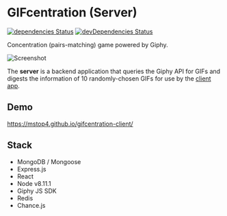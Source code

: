 # GIFcentration (Server)

[![dependencies Status](https://david-dm.org/mstop4/gifcentration-server/status.svg)](https://david-dm.org/mstop4/gifcentration-server)
[![devDependencies Status](https://david-dm.org/mstop4/gifcentration-sever/dev-status.svg)](https://david-dm.org/mstop4/gifcentration-server?type=dev)

Concentration (pairs-matching) game powered by Giphy.

![Screenshot](https://github.com/mstop4/gifcentration-client/blob/master/docs/demo.gif)

The **server** is a backend application that queries the Giphy API for GIFs and digests the information of 10 randomly-chosen GIFs for use by the [client app](https://github.com/mstop4/gifcentration-client).

## Demo
https://mstop4.github.io/gifcentration-client/

## Stack

* MongoDB / Mongoose
* Express.js
* React
* Node v8.11.1
* Giphy JS SDK
* Redis
* Chance.js
